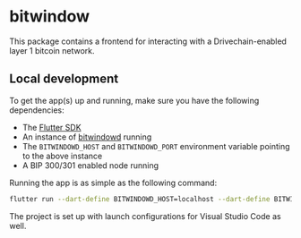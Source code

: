 # bitwindow

This package contains a frontend for interacting with a Drivechain-enabled layer
1 bitcoin network.

## Local development

To get the app(s) up and running, make sure you have the following dependencies:

- The [Flutter SDK](https://flutter.dev)
- An instance of [bitwindowd](../../servers/bitwindow) running
- The `BITWINDOWD_HOST` and `BITWINDOWD_PORT` environment variable pointing to
  the above instance
- A BIP 300/301 enabled node running

Running the app is as simple as the following command:

```bash
flutter run --dart-define BITWINDOWD_HOST=localhost --dart-define BITWINDOWD_PORT=2122
```

The project is set up with launch configurations for Visual Studio Code as well.
